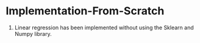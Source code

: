 # Implementation-From-Scratch

1. Linear regression has been implemented without using the Sklearn and Numpy library.

